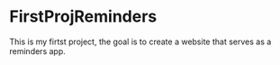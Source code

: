 # FirstProjReminders
This is my firtst project, the goal is to create a website that serves as a reminders app.
